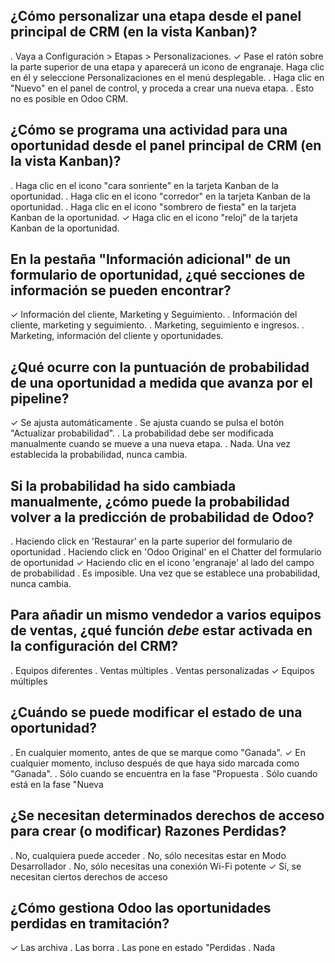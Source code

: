 ## ¿Cómo personalizar una etapa desde el panel principal de CRM (en la vista Kanban)?
. Vaya a Configuración > Etapas > Personalizaciones.
✓ Pase el ratón sobre la parte superior de una etapa y aparecerá un icono de engranaje. Haga clic en él y seleccione Personalizaciones en el menú desplegable.
. Haga clic en "Nuevo" en el panel de control, y proceda a crear una nueva etapa.
. Esto no es posible en Odoo CRM.
## ¿Cómo se programa una actividad para una oportunidad desde el panel principal de CRM (en la vista Kanban)?
. Haga clic en el icono "cara sonriente" en la tarjeta Kanban de la oportunidad.
. Haga clic en el icono "corredor" en la tarjeta Kanban de la oportunidad.
. Haga clic en el icono "sombrero de fiesta" en la tarjeta Kanban de la oportunidad.
✓ Haga clic en el icono "reloj" de la tarjeta Kanban de la oportunidad.
## En la pestaña "Información adicional" de un formulario de oportunidad, ¿qué secciones de información se pueden encontrar?
✓ Información del cliente, Marketing y Seguimiento.
. Información del cliente, marketing y seguimiento.
. Marketing, seguimiento e ingresos.
. Marketing, información del cliente y oportunidades.
## ¿Qué ocurre con la puntuación de probabilidad de una oportunidad a medida que avanza por el pipeline?
✓ Se ajusta automáticamente
. Se ajusta cuando se pulsa el botón "Actualizar probabilidad".
. La probabilidad debe ser modificada manualmente cuando se mueve a una nueva etapa.
. Nada. Una vez establecida la probabilidad, nunca cambia.
## Si la probabilidad ha sido cambiada manualmente, ¿cómo puede la probabilidad volver a la predicción de probabilidad de Odoo?
. Haciendo click en 'Restaurar' en la parte superior del formulario de oportunidad
. Haciendo click en 'Odoo Original' en el Chatter del formulario de oportunidad
✓ Haciendo clic en el icono 'engranaje' al lado del campo de probabilidad
. Es imposible. Una vez que se establece una probabilidad, nunca cambia.
## Para añadir un mismo vendedor a varios equipos de ventas, ¿qué función *debe* estar activada en la configuración del CRM?
. Equipos diferentes
. Ventas múltiples
. Ventas personalizadas
✓ Equipos múltiples
## ¿Cuándo se puede modificar el estado de una oportunidad?
. En cualquier momento, antes de que se marque como "Ganada".
✓ En cualquier momento, incluso después de que haya sido marcada como "Ganada".
. Sólo cuando se encuentra en la fase "Propuesta
. Sólo cuando está en la fase "Nueva
## ¿Se necesitan determinados derechos de acceso para crear (o modificar) Razones Perdidas?
. No, cualquiera puede acceder
. No, sólo necesitas estar en Modo Desarrollador
. No, sólo necesitas una conexión Wi-Fi potente
✓ Sí, se necesitan ciertos derechos de acceso
## ¿Cómo gestiona Odoo las oportunidades perdidas en tramitación?
✓ Las archiva
. Las borra
. Las pone en estado "Perdidas
. Nada

